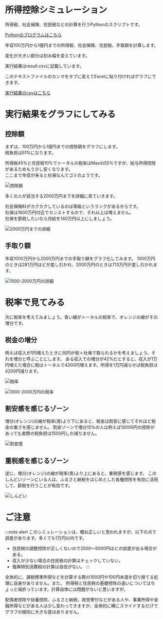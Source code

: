 # 所得控除シミュレーション
所得税、社会保険、住民税などの計算を行うPythonのスクリプトです。

[Pythonのプログラムはこちら](./koujo.py "所得控除シミュレーション")

年収100万円から1億円までの所得税、社会保険、住民税、手取額を計算します。

変化が大きい部分は刻み幅を変えています。

実行結果はresult.csvに記載しています。

このテキストファイルのカンマをタブに変えてExcelに貼り付ければグラフにできます。

[実行結果のcsvはこちら](./result.csv "実行結果")

<H1>実行結果をグラフにしてみる</H1>

<H2>控除額</H2>
まずは、100万円から1億円までの控除額をグラフにします。<br/>
税負担は51%になります。

所得税45%と住民税10%でトータルの税率はMaxの55%ですが、給与所得控除があるためもう少し安くなります。<br/>ここまで年収が来ると社保なんてゴミのようです。

![控除額](./koujo-linear.png)

多くの人が該当する2000万円までを詳細に見ていきます。

社会保険料がカクカクしているのは等級というランクがあるからです。<br>
社保は1600万円付近でカンストするので、それ以上は増えません。<br>
社保を節税したいなら月給を140万円以上にしましょう。

![2000万円までの詳細](./koujo2000-linear.png)

<h2>手取り額</h2>
年収1000万円から2000万円までの手取り額をグラフ化してみます。
1000万円のときは281万円ほどが差し引かれ、2000万円のときは713万円が差し引かれます。

![1000-2000万円の詳細](./koujo1000-2000.png)

<H1>税率で見てみる</H1>
次に税率を考えてみましょう。青い線がトータルの税率で、オレンジの線がその増分です。

<H2>税金の増分</H2>
例えば収入が1円増えたときに何円が税＋社保で取られるかを考えましょう。それを増分と呼ぶことにします。
ある収入での増分が42%だとすると、収入が1万円増えた場合に税はトータルで4200円増えます。所得を1万円減らせば税負担は4200円減ります。

![税率](./zeiritu.png)

![1000-2000万円の税率](./zei1000-2000.png)

<H2>割安感を感じるゾーン</H2>
増分(オレンジ)の線が税率(青)より下にあると、税金は割安に感じてそれほど税金の重さを感じません。
割安ゾーンで増分15%の人は例えば10000円の控除があっても実際の税負担は1500円しか減りません。

![割安感](./wariyasu.png)

<H2>重税感を感じるゾーン</H2>
逆に、増分(オレンジ)の線が税率(青)より上にあると、重税感を感じます。
このしんどいゾーンにいる人は、ふるさと納税をはじめとした各種控除を有効に活用して、節税を行うことが有効です。

![しんどい](./shindoi.png)

<H1>ご注意</H1>

:::note alert
このシミュレーションは、概ね正しいと思われますが、以下の点で誤差があります。多くても1万円以内です。
* 住民税の調整控除が正しくないので2500～5000円ほどの誤差が出る場合がある。
* 収入が少ない場合の住民税の計算はチェックしていない。
* 復興特別消費税の計算は自信がない。
:::

全体的に、課税標準所得などを計算する際の1000円や100円未満を切り捨てる処理に自身がありません。また、 所得税と住民税の基礎控除の違いについてはちょっと端折っています。計算自体には問題がないと思いますが。

配偶者控除や扶養控除、ふるさと納税、政党寄付などがある人や、事業所得や金融所得などがある人は少し変わってきますが、全体的に横にスライドするだけでグラフの傾向に大きな差はありません。

